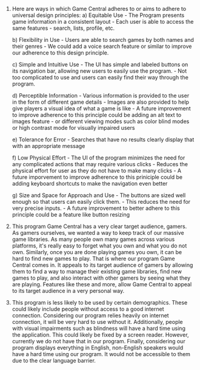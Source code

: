 1. Here are ways in which Game Central adheres to or aims to adhere to universal design principles:
    a) Equitable Use
        - The Program presents game information in a consistent layout
        - Each user is able to access the same features
            - search, lists, profile, etc.

    b) Flexibility in Use
        - Users are able to search games by both names and their genres 
        - We could add a voice search feature or similar to improve our adherence to this design principle.

    c) Simple and Intuitive Use
        - The UI has simple and labeled buttons on its navigation bar, allowing new users to easily use the program.
        - Not too complicated to use and users can easily find their way through the program.

    d) Perceptible Information
        - Various information is provided to the user in the form of different game details
        - Images are also provided to help give players a visual idea of what a game is like
        - A future improvement to improve adherence to this principle could be adding an alt text to images feature
            - or different viewing modes such as color blind modes or high contrast mode for visually impaired users

    e) Tolerance for Error
        - Searches that have no results clearly display that with an appropriate message
    
    f) Low Physical Effort
        - The UI of the program minimizes the need for any complicated actions that may require various clicks
        - Reduces the physical effort for user as they do not have to make many clicks
        - A future imporvement to improve adherence to this priniciple could be adding keyboard shortcuts to make 
        the navigation even better

    g) Size and Space for Approach and Use
        - The buttons are sized well enough so that users can easily click them.
        - This reduces the need for very precise inputs.
        - A future improvement to better adhere to this principle could be a feature like button resizing





2. This program Game Central has a very clear target audience, gamers. As gamers ourselves, we wanted a way to keep 
track of our massive game libraries. As many people own many games across various platforms, it's really easy to 
forget what you own and what you do not own. Similarly, once you are done playing games you own, it can be hard to 
find new games to play. That is where our program Game Central comes in. It appeals to its target audience of gamers 
by allowing them to find a way to manage their existing game libraries, find new games to play, and also interact 
with other gamers by seeing what they are playing. Features like these and more, allow Game Central to appeal to 
its target audience in a very personal way.

3. This program is less likely to be used by certain demographics. These could likely include people without access to 
a good internet connection. Considering our program relies heavily on internet connection, it will be very hard to use 
without it. Additionally, people with visual impairments such as blindness will have a hard time using the application.
This could likely be fixed by a screen reader. However, currently we do not have that in our program. Finally, 
considering our program displays everything in English, non-English speakers would have a hard time using our program.
It would not be accessible to them due to the clear language barrier.